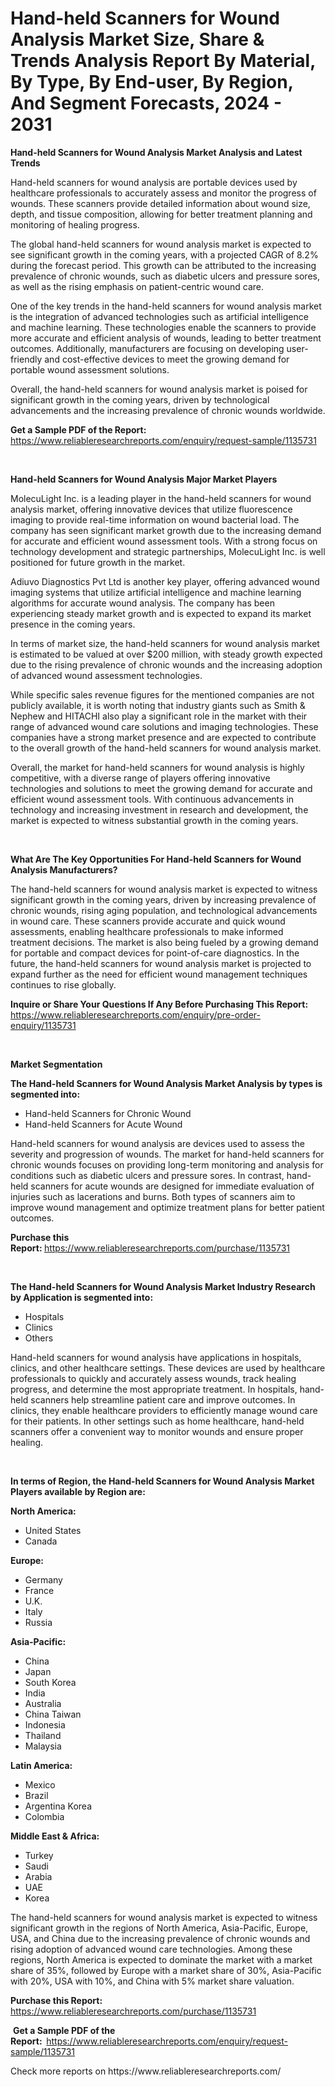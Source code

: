 <p><h1>Hand-held Scanners for Wound Analysis Market Size, Share & Trends Analysis Report By Material, By Type, By End-user, By Region, And Segment Forecasts, 2024 - 2031</h1></p><p><strong>Hand-held Scanners for Wound Analysis Market Analysis and Latest Trends</strong></p>
<p><p>Hand-held scanners for wound analysis are portable devices used by healthcare professionals to accurately assess and monitor the progress of wounds. These scanners provide detailed information about wound size, depth, and tissue composition, allowing for better treatment planning and monitoring of healing progress.</p><p>The global hand-held scanners for wound analysis market is expected to see significant growth in the coming years, with a projected CAGR of 8.2% during the forecast period. This growth can be attributed to the increasing prevalence of chronic wounds, such as diabetic ulcers and pressure sores, as well as the rising emphasis on patient-centric wound care.</p><p>One of the key trends in the hand-held scanners for wound analysis market is the integration of advanced technologies such as artificial intelligence and machine learning. These technologies enable the scanners to provide more accurate and efficient analysis of wounds, leading to better treatment outcomes. Additionally, manufacturers are focusing on developing user-friendly and cost-effective devices to meet the growing demand for portable wound assessment solutions.</p><p>Overall, the hand-held scanners for wound analysis market is poised for significant growth in the coming years, driven by technological advancements and the increasing prevalence of chronic wounds worldwide.</p></p>
<p><strong>Get a Sample PDF of the Report:&nbsp;</strong> <a href="https://www.reliableresearchreports.com/enquiry/request-sample/1135731">https://www.reliableresearchreports.com/enquiry/request-sample/1135731</a></p>
<p>&nbsp;</p>
<p><strong>Hand-held Scanners for Wound Analysis Major Market Players</strong></p>
<p><p>MolecuLight Inc. is a leading player in the hand-held scanners for wound analysis market, offering innovative devices that utilize fluorescence imaging to provide real-time information on wound bacterial load. The company has seen significant market growth due to the increasing demand for accurate and efficient wound assessment tools. With a strong focus on technology development and strategic partnerships, MolecuLight Inc. is well positioned for future growth in the market.</p><p>Adiuvo Diagnostics Pvt Ltd is another key player, offering advanced wound imaging systems that utilize artificial intelligence and machine learning algorithms for accurate wound analysis. The company has been experiencing steady market growth and is expected to expand its market presence in the coming years.</p><p>In terms of market size, the hand-held scanners for wound analysis market is estimated to be valued at over $200 million, with steady growth expected due to the rising prevalence of chronic wounds and the increasing adoption of advanced wound assessment technologies.</p><p>While specific sales revenue figures for the mentioned companies are not publicly available, it is worth noting that industry giants such as Smith & Nephew and HITACHI also play a significant role in the market with their range of advanced wound care solutions and imaging technologies. These companies have a strong market presence and are expected to contribute to the overall growth of the hand-held scanners for wound analysis market.</p><p>Overall, the market for hand-held scanners for wound analysis is highly competitive, with a diverse range of players offering innovative technologies and solutions to meet the growing demand for accurate and efficient wound assessment tools. With continuous advancements in technology and increasing investment in research and development, the market is expected to witness substantial growth in the coming years.</p></p>
<p>&nbsp;</p>
<p><strong>What Are The Key Opportunities For Hand-held Scanners for Wound Analysis Manufacturers?</strong></p>
<p><p>The hand-held scanners for wound analysis market is expected to witness significant growth in the coming years, driven by increasing prevalence of chronic wounds, rising aging population, and technological advancements in wound care. These scanners provide accurate and quick wound assessments, enabling healthcare professionals to make informed treatment decisions. The market is also being fueled by a growing demand for portable and compact devices for point-of-care diagnostics. In the future, the hand-held scanners for wound analysis market is projected to expand further as the need for efficient wound management techniques continues to rise globally.</p></p>
<p><strong>Inquire or Share Your Questions If Any Before Purchasing This Report:</strong> <a href="https://www.reliableresearchreports.com/enquiry/pre-order-enquiry/1135731">https://www.reliableresearchreports.com/enquiry/pre-order-enquiry/1135731</a></p>
<p>&nbsp;</p>
<p><strong>Market Segmentation</strong></p>
<p><strong>The Hand-held Scanners for Wound Analysis Market Analysis by types is segmented into:</strong></p>
<p><ul><li>Hand-held Scanners for Chronic Wound</li><li>Hand-held Scanners for Acute Wound</li></ul></p>
<p><p>Hand-held scanners for wound analysis are devices used to assess the severity and progression of wounds. The market for hand-held scanners for chronic wounds focuses on providing long-term monitoring and analysis for conditions such as diabetic ulcers and pressure sores. In contrast, hand-held scanners for acute wounds are designed for immediate evaluation of injuries such as lacerations and burns. Both types of scanners aim to improve wound management and optimize treatment plans for better patient outcomes.</p></p>
<p><strong>Purchase this Report:&nbsp;</strong><a href="https://www.reliableresearchreports.com/purchase/1135731">https://www.reliableresearchreports.com/purchase/1135731</a></p>
<p>&nbsp;</p>
<p><strong>The Hand-held Scanners for Wound Analysis Market Industry Research by Application is segmented into:</strong></p>
<p><ul><li>Hospitals</li><li>Clinics</li><li>Others</li></ul></p>
<p><p>Hand-held scanners for wound analysis have applications in hospitals, clinics, and other healthcare settings. These devices are used by healthcare professionals to quickly and accurately assess wounds, track healing progress, and determine the most appropriate treatment. In hospitals, hand-held scanners help streamline patient care and improve outcomes. In clinics, they enable healthcare providers to efficiently manage wound care for their patients. In other settings such as home healthcare, hand-held scanners offer a convenient way to monitor wounds and ensure proper healing.</p></p>
<p>&nbsp;</p>
<p><strong>In terms of Region, the Hand-held Scanners for Wound Analysis Market Players available by Region are:</strong></p>
<p>
    <p> <strong> North America: </strong>
        <ul>
            <li>United States</li>
            <li>Canada</li>
        </ul>
        </p> 
    <p> <strong> Europe: </strong>
        <ul>
            <li>Germany</li>
            <li>France</li>
            <li>U.K.</li>
            <li>Italy</li>
            <li>Russia</li>
        </ul>
        </p> 
    <p> <strong> Asia-Pacific: </strong>
        <ul>
            <li>China</li>
            <li>Japan</li>
            <li>South Korea</li>
            <li>India</li>
            <li>Australia</li>
            <li>China Taiwan</li>
            <li>Indonesia</li>
            <li>Thailand</li>
            <li>Malaysia</li>
        </ul>
        </p> 
    <p> <strong> Latin America: </strong>
        <ul>
            <li>Mexico</li>
            <li>Brazil</li>
            <li>Argentina Korea</li>
            <li>Colombia</li>
        </ul>
        </p> 
    <p> <strong> Middle East & Africa: </strong>
        <ul>
            <li>Turkey</li>
            <li>Saudi</li>
            <li>Arabia</li>
            <li>UAE</li>
            <li>Korea</li>
        </ul>
    </p>
    </p>
<p><p>The hand-held scanners for wound analysis market is expected to witness significant growth in the regions of North America, Asia-Pacific, Europe, USA, and China due to the increasing prevalence of chronic wounds and rising adoption of advanced wound care technologies. Among these regions, North America is expected to dominate the market with a market share of 35%, followed by Europe with a market share of 30%, Asia-Pacific with 20%, USA with 10%, and China with 5% market share valuation.</p></p>
<p><strong>Purchase this Report: </strong><a href="https://www.reliableresearchreports.com/purchase/1135731">https://www.reliableresearchreports.com/purchase/1135731</a></p>
<p>&nbsp;<strong>Get a Sample PDF of the Report:&nbsp;&nbsp;</strong><a href="https://www.reliableresearchreports.com/enquiry/request-sample/1135731">https://www.reliableresearchreports.com/enquiry/request-sample/1135731</a></p>
<p><strong></strong></p>
<p>Check more reports on https://www.reliableresearchreports.com/</p>